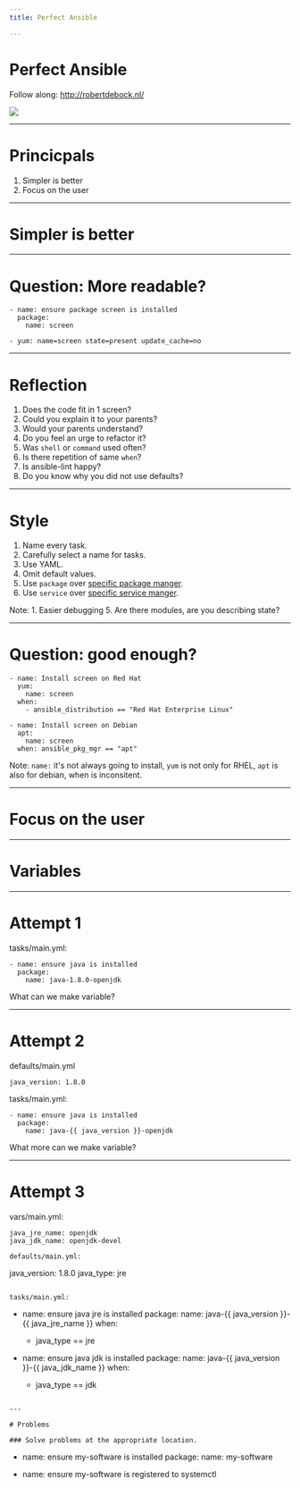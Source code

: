 ```yaml
---
title: Perfect Ansible

---
```


<!-- .slide: data-background="https://raw.githubusercontent.com/robertdebock/presentations/master/images/creation.jpg" -->
# Perfect Ansible

Follow along: http://robertdebock.nl/

<img src="https://api.qrserver.com/v1/create-qr-code/?size=350x350&data=http://robertdebock.nl/presentations/perfect-ansible/"/>

---

# Princicpals

1. Simpler is better
2. Focus on the user

---

# Simpler is better

----

# Question: More readable?

```
- name: ensure package screen is installed
  package:
    name: screen
```

```
- yum: name=screen state=present update_cache=no
```

----

# Reflection

1. Does the code fit in 1 screen?
2. Could you explain it to your parents?
3. Would your parents understand?
4. Do you feel an urge to refactor it?
5. Was `shell` or `command` used often?
6. Is there repetition of same `when`?
7. Is ansible-lint happy?
8. Do you know why you did not use defaults?

----

# Style

1. Name every task.
2. Carefully select a name for tasks.
3. Use YAML.
4. Omit default values.
5. Use `package` over [specific package manger](http://docs.ansible.com/ansible/latest/list_of_packaging_modules.html).
6. Use `service` over [specific service manger](http://docs.ansible.com/ansible/latest/list_of_system_modules.html).

Note: 1. Easier debugging 5. Are there modules, are you describing state?

----

# Question: good enough?

```
- name: Install screen on Red Hat
  yum:
    name: screen
  when:
    - ansible_distribution == "Red Hat Enterprise Linux"

- name: Install screen on Debian
  apt:
    name: screen
  when: ansible_pkg_mgr == "apt"
```

Note: `name:` it's not always going to install, `yum` is not only for RHEL, `apt` is also for debian, when is inconsitent.

---

# Focus on the user

----

# Variables

----

# Attempt 1

tasks/main.yml:
```
- name: ensure java is installed
  package:
    name: java-1.8.0-openjdk
```

What can we make variable?

----

# Attempt 2

defaults/main.yml
```
java_version: 1.8.0
```

tasks/main.yml:
```
- name: ensure java is installed
  package:
    name: java-{{ java_version }}-openjdk
```

What more can we make variable?

----

# Attempt 3

vars/main.yml:
```
java_jre_name: openjdk
java_jdk_name: openjdk-devel
```

```
defaults/main.yml:
```
java_version: 1.8.0
java_type: jre
```

tasks/main.yml:
```
- name: ensure java jre is installed
  package:
    name: java-{{ java_version }}-{{ java_jre_name }}
  when:
    - java_type == jre

- name: ensure java jdk is installed
  package:
    name: java-{{ java_version }}-{{ java_jdk_name }}
  when:
    - java_type == jdk
```

---

# Problems

### Solve problems at the appropriate location.

```
- name: ensure my-software is installed
  package:
    name: my-software

- name: ensure my-software is registered to systemctl
  
